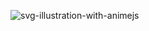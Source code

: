 ![svg-illustration-with-animejs](https://github.com/JMBoulos12/animejs/assets/65892342/3fa459a7-364c-48c2-bc06-1427ec607d0b)
